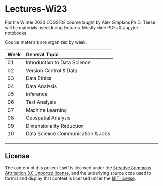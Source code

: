 # Lectures-Wi23
For the Winter 2023 COGS108 course taught by Alex Simpkins Ph.D. These will be materials used during lectures. Mostly slide PDFs & Jupyter notebooks. 

Course materials are organized by week.

|Week  | General Topic  |
|---|:---|
| 01 | Introduction to Data Science  |
| 02 | Version Control & Data  |
| 03 | Data Ethics  |
| 04 | Data Analysis |
| 05 | Inference |
| 06 | Text Analysis  |
| 07 | Machine Learning  |
| 08 | Geospatial Analysis |
| 09 | Dimensionality Reduction  |
| 10 | Data Science Communication & Jobs  |


---
## License

The content of this project itself is licensed under the [Creative Commons Attribution 3.0 Unported license](https://creativecommons.org/licenses/by/3.0/), and the underlying source code used to format and display that content is licensed under the [MIT license](https://github.com/github/choosealicense.com/blob/gh-pages/LICENSE.md).
